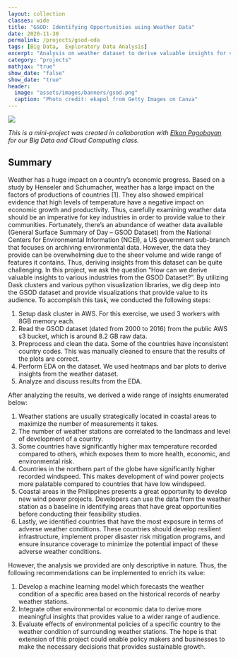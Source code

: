 ```yaml
---
layout: collection
classes: wide
title: "GSOD: Identifying Opportunities using Weather Data"
date: 2020-11-30
permalink: /projects/gsod-eda
tags: [Big Data,  Exploratory Data Analysis]
excerpt: "Analysis on weather dataset to derive valuable insights for various industries."
category: "projects"
mathjax: "true"
show_date: "false"
show_date: "true"
header:
  image: "assets/images/banners/gsod.png"
  caption: "Photo credit: ekapol from Getty Images on Canva"
---
```

[![](https://img.shields.io/badge/Github-View_HTML-181717?logo=github)]()

*This is a mini-project was created in collaboration with [Elkan Pagobayan](https://www.linkedin.com/in/ejmpagobayan/) for our Big Data and Cloud Computing class.*

## Summary
Weather has a huge impact on a country’s economic progress. Based on a study by Henseler and Schumacher, weather has a large impact on the factors of productions of countries [1]. They also showed empirical evidence that high levels of temperature have a negative impact on economic growth and productivity. Thus, carefully examining weather data should be an imperative for key industries in order to provide value to their communities. Fortunately, there’s an abundance of weather data available (General Surface Summary of Day – GSOD Dataset) from the National Centers for Environmental Information (NCEI), a US government sub-branch that focuses on archiving environmental data. However, the data they provide can be overwhelming due to the sheer volume and wide range of features it contains. Thus, deriving insights from this dataset can be quite challenging. In this project, we ask the question “How can we derive valuable insights to various industries from the GSOD Dataset?”. By utilizing Dask clusters and various python visualization libraries, we dig deep into the GSOD dataset and provide visualizations that provide value to its audience. To accomplish this task, we conducted the following steps:
1.	Setup dask cluster in AWS. For this exercise, we used 3 workers with 8GB memory each.
2.	Read the GSOD dataset (dated from 2000 to 2016) from the public AWS s3 bucket, which is around 8.2 GB raw data. 
3.	Preprocess and clean the data. Some of the countries have inconsistent country codes. This was manually cleaned to ensure that the results of the plots are correct.
4.	Perform EDA on the dataset. We used heatmaps and bar plots to derive insights from the weather dataset.
5.	Analyze and discuss results from the EDA.

After analyzing the results, we derived a wide range of insights enumerated below:
1.	 Weather stations are usually strategically located in coastal areas to maximize the number of measurements it takes. 
2.	The number of weather stations are correlated to the landmass and level of development of a country. 
3.	Some countries have significantly higher max temperature recorded compared to others, which exposes them to more health, economic, and environmental risk.  
4.	Countries in the northern part of the globe have significantly higher recorded windspeed. This makes development of wind power projects more palatable compared to countries that have low windspeed. 
5.	Coastal areas in the Philippines presents a great opportunity to develop new wind power projects. Developers can use the data from the weather station as a baseline in identifying areas that have great opportunities before conducting their feasibility studies. 
6.	Lastly, we identified countries that have the most exposure in terms of adverse weather conditions. These countries should develop resilient infrastructure, implement proper disaster risk mitigation programs, and ensure insurance coverage to minimize the potential impact of these adverse weather conditions. 

However, the analysis we provided are only descriptive in nature. Thus, the following recommendations can be implemented to enrich its value:
1.	Develop a machine learning model which forecasts the weather condition of a specific area based on the historical records of nearby weather stations. 
2.	Integrate other environmental or economic data to derive more meaningful insights that provides value to a wider range of audience. 
3.	Evaluate effects of environmental policies of a specific country to the weather condition of surrounding weather stations. 
The hope is that extension of this project could enable policy makers and businesses to make the necessary decisions that provides sustainable growth.  